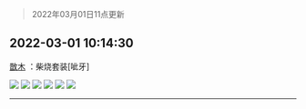 > 2022年03月01日11点更新
<link rel="stylesheet" href="https://cdn.jsdelivr.net/gh/taotie6/sampleJSON@main/css/photo_show.css">
<meta name="referrer" content="no-referrer" />


 ## 2022-03-01 10:14:30 

 [㪚木](https://www.coolapk.com/feed/33905192?shareKey=NTkxZTc2OWIyMmU3NjIxZDhlMzU~) ：柴烧套装[呲牙] 

<div class="album">
<img class="img-item" src="http://image.coolapk.com/feed/2022/0301/10/1081091_2871a4c2_0866_6513_949@3840x1650.jpeg" />
<img class="img-item" src="http://image.coolapk.com/feed/2022/0301/10/1081091_38a1abd3_0866_6519_235@3840x1650.jpeg" />
<img class="img-item" src="http://image.coolapk.com/feed/2022/0301/10/1081091_4a16ef5f_0866_6524_640@3840x1650.jpeg" />
<img class="img-item" src="http://image.coolapk.com/feed/2022/0301/10/1081091_6b790f14_0866_6535_638@3840x1650.jpeg" />
<img class="img-item" src="http://image.coolapk.com/feed/2022/0301/10/1081091_179b7cc3_0866_6544_343@3840x1650.jpeg" />
<img class="img-item" src="http://image.coolapk.com/feed/2022/0301/10/1081091_8f08e982_0866_6547_86@1650x3840.jpeg" />
</div>

 ------- 

